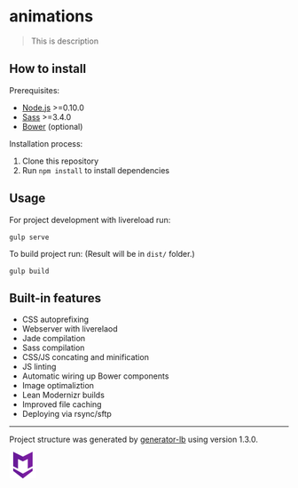 # animations

> This is description 

## How to install

Prerequisites:
* [Node.js](http://nodejs.org/) >=0.10.0  
* [Sass](http://sass-lang.com/) >=3.4.0  
* [Bower](http://bower.io/) (optional)

Installation process:
1. Clone this repository
2. Run ```npm install``` to install dependencies

## Usage

For project development with livereload run:
```
gulp serve
```

To build project run: (Result will be in ```dist/``` folder.)
```
gulp build
```


## Built-in features

* CSS autoprefixing
* Webserver with liverelaod
* Jade compilation
* Sass compilation
* CSS/JS concating and minification
* JS linting
* Automatic wiring up Bower components
* Image optimaliztion
* Lean Modernizr builds
* Improved file caching
* Deploying via rsync/sftp

---

Project structure was generated by [generator-lb](https://github.com/lightingbeetle/generator-lb) using version 1.3.0.  
 
[![Lighting Beetle](https://github.com/adam-p/markdown-here/raw/master/src/common/images/icon48.png "Lighting Beetle")](http://www.lbstudio.sk)